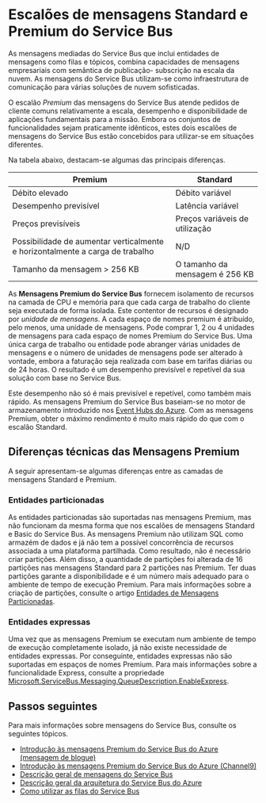 <properties
    pageTitle="Descrição geral dos escalões de preços das Mensagens Standard e Premium do Service Bus | Microsoft Azure"
    description="Mensagens Standard e Premium do Service Bus"
    services="service-bus"
    documentationCenter=".net"
    authors="djrosanova"
    manager="timlt"
    editor=""/>

<tags
    ms.service="service-bus"
    ms.workload="na"
    ms.tgt_pltfrm="na"
    ms.devlang="na"
    ms.topic="get-started-article"
    ms.date="06/22/2016"
    ms.author="darosa;sethm"/>

# Escalões de mensagens Standard e Premium do Service Bus 

As mensagens mediadas do Service Bus que inclui entidades de mensagens como filas e tópicos, combina capacidades de mensagens empresariais com semântica de publicação- subscrição na escala da nuvem. As mensagens do Service Bus utilizam-se como infraestrutura de comunicação para várias soluções de nuvem sofisticadas.

O escalão *Premium* das mensagens do Service Bus atende pedidos de cliente comuns relativamente a escala, desempenho e disponibilidade de aplicações fundamentais para a missão. Embora os conjuntos de funcionalidades sejam praticamente idênticos, estes dois escalões de mensagens do Service Bus estão concebidos para utilizar-se em situações diferentes.

Na tabela abaixo, destacam-se algumas das principais diferenças.

| Premium                               | Standard                       |
|---------------------------------------|--------------------------------|
| Débito elevado                       | Débito variável            |
| Desempenho previsível               | Latência variável               |
| Preços previsíveis                   | Preços variáveis de utilização  |
| Possibilidade de aumentar verticalmente e horizontalmente a carga de trabalho | N/D                            |
| Tamanho da mensagem > 256 KB                  | O tamanho da mensagem é 256 KB          |

As **Mensagens Premium do Service Bus** fornecem isolamento de recursos na camada de CPU e memória para que cada carga de trabalho do cliente seja executada de forma isolada. Este contentor de recursos é designado por *unidade de mensagens*. A cada espaço de nomes premium é atribuído, pelo menos, uma unidade de mensagens. Pode comprar 1, 2 ou 4 unidades de mensagens para cada espaço de nomes Premium do Service Bus. Uma única carga de trabalho ou entidade pode abranger várias unidades de mensagens e o número de unidades de mensagens pode ser alterado à vontade, embora a faturação seja realizada com base em tarifas diárias ou de 24 horas. O resultado é um desempenho previsível e repetível da sua solução com base no Service Bus.

Este desempenho não só é mais previsível e repetível, como também mais rápido. As mensagens Premium do Service Bus baseiam-se no motor de armazenamento introduzido nos [Event Hubs do Azure](https://azure.microsoft.com/services/event-hubs/). Com as mensagens Premium, obter o máximo rendimento é muito mais rápido do que com o escalão Standard.

## Diferenças técnicas das Mensagens Premium

A seguir apresentam-se algumas diferenças entre as camadas de mensagens Standard e Premium.

### Entidades particionadas

As entidades particionadas são suportadas nas mensagens Premium, mas não funcionam da mesma forma que nos escalões de mensagens Standard e Basic do Service Bus. As mensagens Premium não utilizam SQL como armazém de dados e já não tem a possível concorrência de recursos associada a uma plataforma partilhada. Como resultado, não é necessário criar partições. Além disso, a quantidade de partições foi alterada de 16 partições nas mensagens Standard para 2 partições nas Premium. Ter duas partições garante a disponibilidade e é um número mais adequado para o ambiente de tempo de execução Premium. Para mais informações sobre a criação de partições, consulte o artigo [Entidades de Mensagens Particionadas](service-bus-partitioning.md).

### Entidades expressas

Uma vez que as mensagens Premium se executam num ambiente de tempo de execução completamente isolado, já não existe necessidade de entidades expressas. Por conseguinte, entidades expressas não são suportadas em espaços de nomes Premium. Para mais informações sobre a funcionalidade Express, consulte a propriedade [Microsoft.ServiceBus.Messaging.QueueDescription.EnableExpress](https://msdn.microsoft.com/library/azure/microsoft.servicebus.messaging.queuedescription.enableexpress.aspx).

## Passos seguintes

Para mais informações sobre mensagens do Service Bus, consulte os seguintes tópicos.

- [Introdução às mensagens Premium do Service Bus do Azure (mensagem de blogue)](http://azure.microsoft.com/blog/introducing-azure-service-bus-premium-messaging/)
- [Introdução às mensagens Premium do Service Bus do Azure (Channel9)](https://channel9.msdn.com/Blogs/Subscribe/Introducing-Azure-Service-Bus-Premium-Messaging)
- [Descrição geral de mensagens do Service Bus](service-bus-messaging-overview.md)
- [Descrição geral da arquitetura do Service Bus do Azure ](service-bus-fundamentals-hybrid-solutions.md)
- [Como utilizar as filas do Service Bus](service-bus-dotnet-get-started-with-queues.md)



<!--HONumber=Aug16_HO1-->


